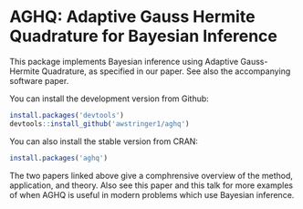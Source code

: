 # AGHQ: Adaptive Gauss Hermite Quadrature for Bayesian Inference

This package implements Bayesian inference using Adaptive Gauss-Hermite Quadrature, as specified in our paper. See also the accompanying software paper.

You can install the development version from Github:

```R
install.packages('devtools')
devtools::install_github('awstringer1/aghq')
```

You can also install the stable version from CRAN:

```R
install.packages('aghq')
```

The two papers linked above give a comphrensive overview of the method, application, and theory. Also see this paper 
and this talk for more examples of when AGHQ is useful in modern problems which use Bayesian inference.
